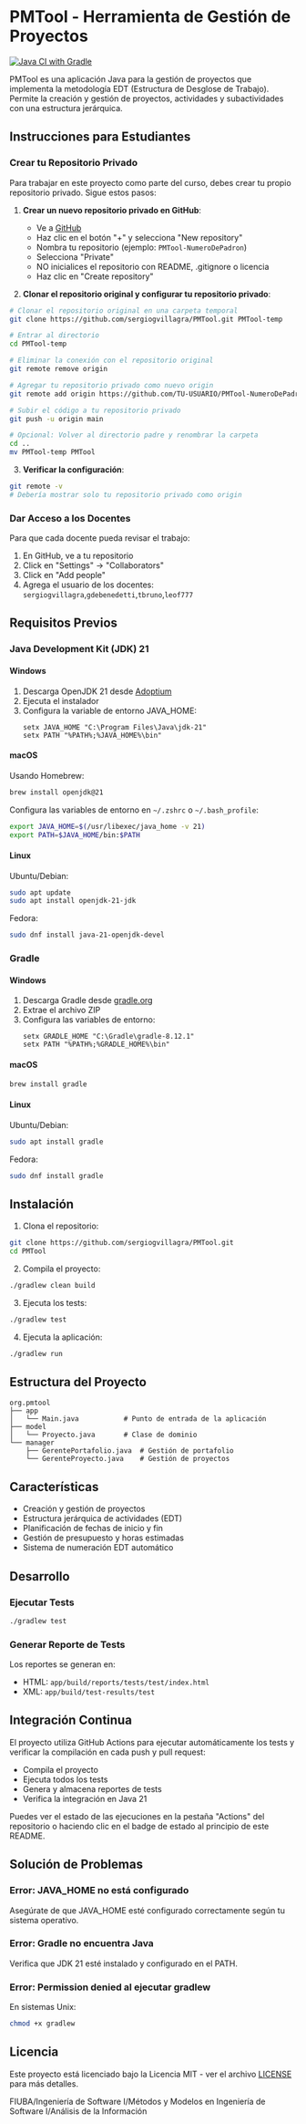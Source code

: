 # PMTool - Herramienta de Gestión de Proyectos

[![Java CI with Gradle](https://github.com/sergiogvillagra/PMTool/actions/workflows/build-and-test.yml/badge.svg)](https://github.com/sergiogvillagra/PMTool/actions/workflows/build-and-test.yml)

PMTool es una aplicación Java para la gestión de proyectos que implementa la metodología EDT (Estructura de Desglose de Trabajo). Permite la creación y gestión de proyectos, actividades y subactividades con una estructura jerárquica.

## Instrucciones para Estudiantes

### Crear tu Repositorio Privado

Para trabajar en este proyecto como parte del curso, debes crear tu propio repositorio privado. Sigue estos pasos:

1. **Crear un nuevo repositorio privado en GitHub**:
   - Ve a [GitHub](https://github.com)
   - Haz clic en el botón "+" y selecciona "New repository"
   - Nombra tu repositorio (ejemplo: `PMTool-NumeroDePadron`)
   - Selecciona "Private"
   - NO inicialices el repositorio con README, .gitignore o licencia
   - Haz clic en "Create repository"

2. **Clonar el repositorio original y configurar tu repositorio privado**:
```bash
# Clonar el repositorio original en una carpeta temporal
git clone https://github.com/sergiogvillagra/PMTool.git PMTool-temp

# Entrar al directorio
cd PMTool-temp

# Eliminar la conexión con el repositorio original
git remote remove origin

# Agregar tu repositorio privado como nuevo origin
git remote add origin https://github.com/TU-USUARIO/PMTool-NumeroDePadron.git

# Subir el código a tu repositorio privado
git push -u origin main

# Opcional: Volver al directorio padre y renombrar la carpeta
cd ..
mv PMTool-temp PMTool
```

3. **Verificar la configuración**:
```bash
git remote -v
# Debería mostrar solo tu repositorio privado como origin
```

### Dar Acceso a los Docentes

Para que cada docente pueda revisar el trabajo:

1. En GitHub, ve a tu repositorio
2. Click en "Settings" → "Collaborators"
3. Click en "Add people"
4. Agrega el usuario de los docentes: `sergiogvillagra`,`gdebenedetti`,`tbruno`,`leof777`

## Requisitos Previos

### Java Development Kit (JDK) 21

#### Windows
1. Descarga OpenJDK 21 desde [Adoptium](https://adoptium.net/)
2. Ejecuta el instalador
3. Configura la variable de entorno JAVA_HOME:
   ```batch
   setx JAVA_HOME "C:\Program Files\Java\jdk-21"
   setx PATH "%PATH%;%JAVA_HOME%\bin"
   ```

#### macOS
Usando Homebrew:
```bash
brew install openjdk@21
```
Configura las variables de entorno en `~/.zshrc` o `~/.bash_profile`:
```bash
export JAVA_HOME=$(/usr/libexec/java_home -v 21)
export PATH=$JAVA_HOME/bin:$PATH
```

#### Linux
Ubuntu/Debian:
```bash
sudo apt update
sudo apt install openjdk-21-jdk
```

Fedora:
```bash
sudo dnf install java-21-openjdk-devel
```

### Gradle

#### Windows
1. Descarga Gradle desde [gradle.org](https://gradle.org/releases/)
2. Extrae el archivo ZIP
3. Configura las variables de entorno:
   ```batch
   setx GRADLE_HOME "C:\Gradle\gradle-8.12.1"
   setx PATH "%PATH%;%GRADLE_HOME%\bin"
   ```

#### macOS
```bash
brew install gradle
```

#### Linux
Ubuntu/Debian:
```bash
sudo apt install gradle
```

Fedora:
```bash
sudo dnf install gradle
```

## Instalación

1. Clona el repositorio:
```bash
git clone https://github.com/sergiogvillagra/PMTool.git
cd PMTool
```

2. Compila el proyecto:
```bash
./gradlew clean build
```

3. Ejecuta los tests:
```bash
./gradlew test
```

4. Ejecuta la aplicación:
```bash
./gradlew run
```

## Estructura del Proyecto

```
org.pmtool
├── app
│   └── Main.java           # Punto de entrada de la aplicación
├── model
│   └── Proyecto.java       # Clase de dominio
└── manager
    ├── GerentePortafolio.java  # Gestión de portafolio
    └── GerenteProyecto.java    # Gestión de proyectos
```

## Características

- Creación y gestión de proyectos
- Estructura jerárquica de actividades (EDT)
- Planificación de fechas de inicio y fin
- Gestión de presupuesto y horas estimadas
- Sistema de numeración EDT automático

## Desarrollo

### Ejecutar Tests
```bash
./gradlew test
```

### Generar Reporte de Tests
Los reportes se generan en:
- HTML: `app/build/reports/tests/test/index.html`
- XML: `app/build/test-results/test`

## Integración Continua

El proyecto utiliza GitHub Actions para ejecutar automáticamente los tests y verificar la compilación en cada push y pull request:

- Compila el proyecto
- Ejecuta todos los tests
- Genera y almacena reportes de tests
- Verifica la integración en Java 21

Puedes ver el estado de las ejecuciones en la pestaña "Actions" del repositorio o haciendo clic en el badge de estado al principio de este README.

## Solución de Problemas

### Error: JAVA_HOME no está configurado
Asegúrate de que JAVA_HOME esté configurado correctamente según tu sistema operativo.

### Error: Gradle no encuentra Java
Verifica que JDK 21 esté instalado y configurado en el PATH.

### Error: Permission denied al ejecutar gradlew
En sistemas Unix:
```bash
chmod +x gradlew
```

## Licencia

Este proyecto está licenciado bajo la Licencia MIT - ver el archivo [LICENSE](LICENSE) para más detalles.

FIUBA/Ingeniería de Software I/Métodos y Modelos en Ingeniería de Software I/Análisis de la Información
